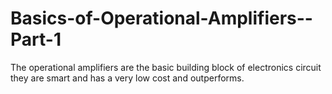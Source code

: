 # Basics-of-Operational-Amplifiers--Part-1
The operational amplifiers are the basic building block of electronics circuit they are smart and has a very low cost and outperforms.
